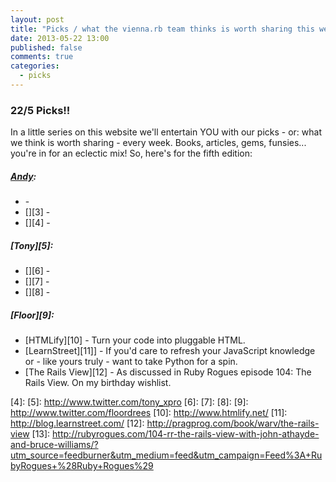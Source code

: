 ```yaml
---
layout: post
title: "Picks / what the vienna.rb team thinks is worth sharing this week"
date: 2013-05-22 13:00
published: false
comments: true
categories:
  - picks
---
```


### 22/5 Picks!!

In a little series on this website we'll entertain YOU with our picks - or: what we think is worth sharing - every week.
Books, articles, gems, funsies... you're in for an eclectic mix! So, here's for the fifth edition:

##### [Andy][1]:
  - [][2] - 
  - [][3] - 
  - [][4] - 

##### [Tony][5]:
  - [][6] - 
  - [][7] - 
  - [][8] - 

##### [Floor][9]:
  - [HTMLify][10] - Turn your code into pluggable HTML.
  - [LearnStreet][11]] - If you'd care to refresh your JavaScript knowledge or - like yours truly - want to take Python for a spin. 
  - [The Rails View][12] - As discussed in Ruby Rogues episode 104: The Rails View. On my birthday wishlist.  

[1]: http://www.twitter.com/pxlpnk
[2]: 
[3]: 
[4]: 
[5]: http://www.twitter.com/tony_xpro
[6]: 
[7]: 
[8]: 
[9]: http://www.twitter.com/floordrees
[10]: http://www.htmlify.net/
[11]: http://blog.learnstreet.com/
[12]: http://pragprog.com/book/warv/the-rails-view
[13]: http://rubyrogues.com/104-rr-the-rails-view-with-john-athayde-and-bruce-williams/?utm_source=feedburner&utm_medium=feed&utm_campaign=Feed%3A+RubyRogues+%28Ruby+Rogues%29

